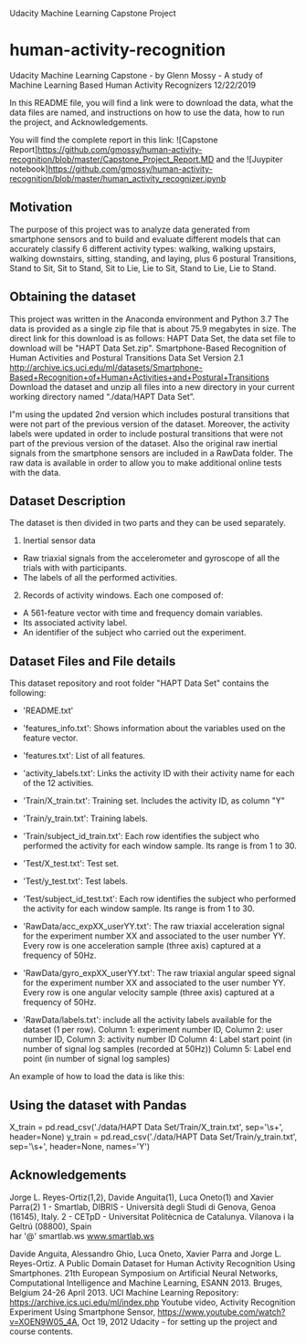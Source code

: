 Udacity Machine Learning Capstone Project
# human-activity-recognition 
Udacity Machine Learning Capstone - by Glenn Mossy - A study of Machine Learning Based Human Activity Recognizers
12/22/2019

In this README file, you will find a link were to download the data, what the data files are named, and instructions on how to use the  data, how to run the project, and Acknowledgements.

You will find the complete report in this link: ![Capstone Report]https://github.com/gmossy/human-activity-recognition/blob/master/Capstone_Project_Report.MD  and the ![Juypiter notebook]https://github.com/gmossy/human-activity-recognition/blob/master/human_activity_recognizer.ipynb

## Motivation
The purpose of this project was to analyze data generated from smartphone sensors and to build and evaluate different models that can accurately classify 6 different activity types: walking, walking upstairs, walking downstairs, sitting, standing, and laying, plus 6 postural Transitions, Stand to Sit, Sit to Stand, Sit to Lie, Lie to Sit, Stand to Lie, Lie to Stand. 

## Obtaining the dataset
This project was written in the Anaconda environment and Python 3.7
The data is provided as a single zip file that is about 75.9 megabytes in size. The direct link for this download is as follows:
HAPT Data Set, the data set file to download will be "HAPT Data Set.zip".
Smartphone-Based Recognition of Human Activities and Postural Transitions Data Set Version 2.1
http://archive.ics.uci.edu/ml/datasets/Smartphone-Based+Recognition+of+Human+Activities+and+Postural+Transitions
Download the dataset and unzip all files into a new directory in your current working directory named “./data/HAPT Data Set”.

I"m using the updated 2nd version which includes postural transitions that were not part of the previous version of the dataset. Moreover, the activity labels were updated in order to include postural transitions that were not part of the previous version of the dataset.  Also the original raw inertial signals from the smartphone sensors are included in a RawData folder.  The raw data is available in order to allow you to make additional online tests with the data.  

## Dataset Description
The dataset is then divided in two parts and they can be used separately.  

1. Inertial sensor data 
- Raw triaxial signals from the accelerometer and gyroscope of all the trials with with participants. 
- The labels of all the performed activities.
  
2. Records of activity windows. Each one composed of:
- A 561-feature vector with time and frequency domain variables. 
- Its associated activity label. 
- An identifier of the subject who carried out the experiment.

## Dataset Files and File details
This dataset repository and root folder "HAPT Data Set" contains the following:
- 'README.txt'

- 'features_info.txt': Shows information about the variables used on the feature vector.
- 'features.txt': List of all features.
- 'activity_labels.txt': Links the activity ID with their activity name for each of the 12 activities.

- 'Train/X_train.txt': Training set.  Includes the activity ID, as column "Y"
- 'Train/y_train.txt': Training labels.
- 'Train/subject_id_train.txt': Each row identifies the subject who performed the activity for each window sample. Its range is from 1 to 30. 

- 'Test/X_test.txt': Test set.
- 'Test/y_test.txt': Test labels.
- 'Test/subject_id_test.txt': Each row identifies the subject who performed the activity for each window sample. Its range is from 1 to 30. 

- 'RawData/acc_expXX_userYY.txt': The raw triaxial acceleration signal for the experiment number XX and associated to the user number YY. Every row is one acceleration sample (three axis) captured at a frequency of 50Hz. 

- 'RawData/gyro_expXX_userYY.txt': The raw triaxial angular speed signal for the experiment number XX and associated to the user number YY. Every row is one angular velocity sample (three axis) captured at a frequency of 50Hz. 

- 'RawData/labels.txt': include all the activity labels available for the dataset (1 per row). 
   Column 1: experiment number ID, 
   Column 2: user number ID, 
   Column 3: activity number ID 
   Column 4: Label start point (in number of signal log samples (recorded at 50Hz))
   Column 5: Label end point (in number of signal log samples)

An example of how to load the data is like this:
## Using the dataset with Pandas
X_train = pd.read_csv('./data/HAPT Data Set/Train/X_train.txt', sep='\s+', header=None)
y_train = pd.read_csv('./data/HAPT Data Set/Train/y_train.txt', sep='\s+', header=None, names='Y')

## Acknowledgements  
Jorge L. Reyes-Ortiz(1,2), Davide Anguita(1), Luca Oneto(1) and Xavier Parra(2) 
1 - Smartlab, DIBRIS - Università  degli Studi di Genova, Genoa (16145), Italy. 
2 - CETpD - Universitat Politècnica de Catalunya. Vilanova i la Geltrú (08800), Spain   
har '@' smartlab.ws 
www.smartlab.ws

Davide Anguita, Alessandro Ghio, Luca Oneto, Xavier Parra and Jorge L. Reyes-Ortiz. A Public Domain Dataset for Human Activity Recognition Using Smartphones. 21th European Symposium on Artificial Neural Networks, Computational Intelligence and Machine Learning, ESANN 2013. Bruges, Belgium 24-26 April 2013.
UCI Machine Learning Repository: https://archive.ics.uci.edu/ml/index.php
Youtube video, Activity Recognition Experiment Using Smartphone Sensor, https://www.youtube.com/watch?v=XOEN9W05_4A, Oct 19, 2012
Udacity - for setting up the project and course contents.
